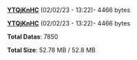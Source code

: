 [**YTQjKnHC**](/data/YTQjKnHC.txt) (02/02/23 - 13:22)- 4466 bytes

[**YTQjKnHC**](/data/YTQjKnHC.txt) (02/02/23 - 13:22)- 4466 bytes

**Total Datas**: 7850

**Total Size**: 52.78 MB / 52.8 MB